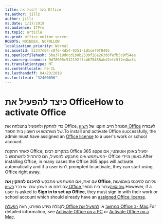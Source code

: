 ```yaml
---
title: כיצד להפעיל את Office
ms.author: jillz
author: jillz
ms.date: 1/17/2019
ms.audience: ITPro
ms.topic: article
ms.prod: office-online-server
ROBOTS: NOINDEX, NOFOLLOW
localization_priority: Normal
ms.assetid: 52347c04-c0fd-4d54-9251-1d1ce79f8405
ms.openlocfilehash: 5ba3718d0cd1b8b2539f28e263d0fefb5c8f54ee
ms.sourcegitcommit: 9d78905c512192ffc4675468abd2efc5f2e4baf4
ms.translationtype: MT
ms.contentlocale: he-IL
ms.lasthandoff: 04/23/2019
ms.locfileid: "32400096"
---
```

# <a name="how-to-activate-office"></a><span data-ttu-id="df73a-102">כיצד להפעיל את Office</span><span class="sxs-lookup"><span data-stu-id="df73a-102">How to activate Office</span></span>


<span data-ttu-id="df73a-103">כדי להתקין ולהפעיל בהצלחה את Office, המנהל חייב הוקצו של [רשיון Office](https://docs.microsoft.com/office365/admin/subscriptions-and-billing/assign-licenses-to-users) לעבודה של משתמש או חשבון בית הספר.</span><span class="sxs-lookup"><span data-stu-id="df73a-103">To install and activate Office successfully, the admin must have assigned an [Office license](https://docs.microsoft.com/office365/admin/subscriptions-and-billing/assign-licenses-to-users) to a user's work or school account.</span></span> 
  
<span data-ttu-id="df73a-104">לאחר התקנת Office, במקרים רבים Office 365 apps יפעיל באופן אוטומטי, אם המשתמש אינו מתבקש להפעיל, הם להתחיל להשתמש ב- Office באופן מיידי.</span><span class="sxs-lookup"><span data-stu-id="df73a-104">After installing Office, in many cases the Office 365 apps will activate automatically and if a user isn't prompted to activate, they can start using Office right away.</span></span>
  
<span data-ttu-id="df73a-105">עם זאת, אם המשתמש מתבקש **להיכנס להתקין את Office**, עליהם להיכנס באמצעות עבודתם או חשבון שבו יש כבר [רשיון Office שהוקצה](https://docs.microsoft.com/office365/admin/subscriptions-and-billing/assign-licenses-to-users)עבור בית הספר.</span><span class="sxs-lookup"><span data-stu-id="df73a-105">However, if a user is asked to **Sign in to set up Office**, they must sign in with their work or school account which should already have an [assigned Office license](https://docs.microsoft.com/office365/admin/subscriptions-and-billing/assign-licenses-to-users).</span></span>
  
<span data-ttu-id="df73a-106">לקבלת מידע מפורט, ראה [הפעלת Office במחשב](https://support.office.com/article/5bd38f38-db92-448b-a982-ad170b1e187e?wt.mc_id=Alchemy_ClientDIA) או [להפעיל את Office ב- Mac](https://support.office.com/article/7f6646b1-bb14-422a-9ad4-a53410fcefb2?wt.mc_id=Alchemy_ClientDIA).</span><span class="sxs-lookup"><span data-stu-id="df73a-106">For detailed information, see [Activate Office on a PC](https://support.office.com/article/5bd38f38-db92-448b-a982-ad170b1e187e?wt.mc_id=Alchemy_ClientDIA) or [Activate Office on a Mac](https://support.office.com/article/7f6646b1-bb14-422a-9ad4-a53410fcefb2?wt.mc_id=Alchemy_ClientDIA).</span></span>
  

